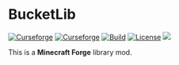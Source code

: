 # BucketLib

[![Curseforge](http://cf.way2muchnoise.eu/full_useful-hats_downloads(0D0D0D-F16436-fff-010101-fff).svg)](https://www.curseforge.com/minecraft/mc-mods/bucketlib)
[![Curseforge](http://cf.way2muchnoise.eu/versions/For%20MC_useful-hats_all(0D0D0D-F16436-fff-010101).svg)](https://www.curseforge.com/minecraft/mc-mods/bucketlib/files)
[![Build](https://github.com/cech12/BucketLib/actions/workflows/build.yml/badge.svg)](https://github.com/cech12/BucketLib/actions/workflows/build.yml)
[![License](https://img.shields.io/github/license/cech12/BucketLib)](http://opensource.org/licenses/MIT)
[![](https://img.shields.io/discord/752506676719910963.svg?style=flat&color=informational&logo=discord&label=Discord)](https://discord.gg/gRUFH5t)

This is a **Minecraft Forge** library mod. 
